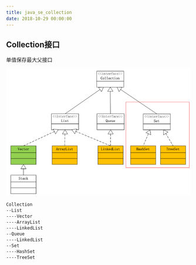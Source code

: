 ```yaml
---
title: java_se_collection
date: 2018-10-29 00:00:00
---
```

## Collection接口

单值保存最大父接口

![Collection API](../../../resource/jse_collection_Collection接口.png)


```
Collection
--List
----Vector
----ArrayList
----LinkedList
--Queue
----LinkedList
--Set
----HashSet
----TreeSet
```
